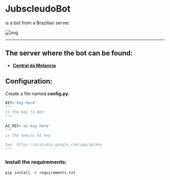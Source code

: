 # JubscleudoBot
is a bot from a Brazilian server.

![img](https://cdn.discordapp.com/avatars/1116117973887889550/18b8150f49df27b670609dcba422aa34.png?size=1024&format=webp&quality=lossless&width=0&height=256)

---

## The server where the bot can be found:
- [**Central da Melancia**](https://discord.gg/UCXTf5gSJB)

## Configuration:
Create a file named **config.py**:
```python
KEY='key-here'
"""
is the key to Bot
"""

AI_KEY='ai-key-here'
"""
is the Gemini AI Key

See: https://aistudio.google.com/app/apikey
"""
```

### Install the requirements:
```batch
pip install -r requirements.txt
```